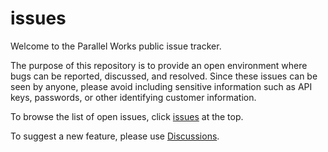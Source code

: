 # issues

Welcome to the Parallel Works public issue tracker.

The purpose of this repository is to provide an open environment where bugs can be reported, discussed, and resolved. Since these issues can be seen by anyone, please avoid including sensitive information such as API keys, passwords, or other identifying customer information.

To browse the list of open issues, click [issues](https://github.com/parallelworks/issues/issues) at the top. 

To suggest a new feature, please use [Discussions](https://github.com/parallelworks/issues/discussions).
